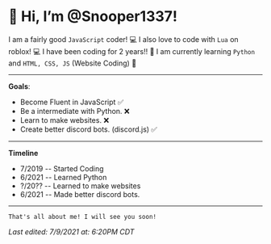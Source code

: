 # **👋 Hi, I’m @Snooper1337!**

I am a fairly good ``JavaScript`` coder! 💻
I also love to code with ``Lua`` on roblox! 💻
I have been coding for 2 years!! 🎉
I am currently learning ``Python`` and ``HTML, CSS, JS`` (Website Coding) 👀

----

**Goals**:
- Become Fluent in JavaScript ✅
- Be a intermediate with Python. ❌
- Learn to make websites. ❌
- Create better discord bots. (discord.js) ✅
----

**Timeline**

- 7/2019 -- Started Coding
- 6/2021 -- Learned Python
- ?/20?? -- Learned to make websites
- 6/2021 -- Made better discord bots.

---
``That's all about me!
I will see you soon!
``

*Last edited: 7/9/2021 at: 6:20PM CDT*
